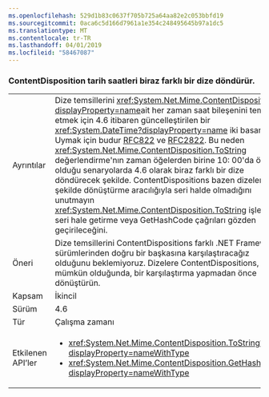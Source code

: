 ```yaml
---
ms.openlocfilehash: 529d1b83c0637f705b725a64aa82e2c053bbfd19
ms.sourcegitcommit: 0aca6c5d166d7961a1e354c248495645b97a1dc5
ms.translationtype: MT
ms.contentlocale: tr-TR
ms.lasthandoff: 04/01/2019
ms.locfileid: "58467087"
---
```

### <a name="contentdisposition-datetimes-returns-slightly-different-string"></a>ContentDisposition tarih saatleri biraz farklı bir dize döndürür.

|   |   |
|---|---|
|Ayrıntılar|Dize temsillerini <xref:System.Net.Mime.ContentDisposition?displayProperty=name>ait her zaman saat bileşenini temsil etmek için 4.6 itibaren güncelleştirilen bir <xref:System.DateTime?displayProperty=name> iki basamakla. Uymak için budur [RFC822](https://www.ietf.org/rfc/rfc0822.txt) ve [RFC2822](https://www.ietf.org/rfc/rfc2822.txt). Bu neden <xref:System.Net.Mime.ContentDisposition.ToString> değerlendirme'nın zaman öğelerden birine 10: 00'da önce olduğu senaryolarda 4.6 olarak biraz farklı bir dize döndürecek şekilde. ContentDispositions bazen dizelerine şekilde dönüştürme aracılığıyla seri halde olmadığını unutmayın <xref:System.Net.Mime.ContentDisposition.ToString> işlemleri, seri hale getirme veya GetHashCode çağrıları gözden geçirileceğini.|
|Öneri|Dize temsillerini ContentDispositions farklı .NET Framework sürümlerinden doğru bir başkasına karşılaştıracağız olduğunu beklemiyoruz. Dizelere ContentDispositions, mümkün olduğunda, bir karşılaştırma yapmadan önce dönüştürün.|
|Kapsam|İkincil|
|Sürüm|4.6|
|Tür|Çalışma zamanı|
|Etkilenen API’ler|<ul><li><xref:System.Net.Mime.ContentDisposition.ToString?displayProperty=nameWithType></li><li><xref:System.Net.Mime.ContentDisposition.GetHashCode?displayProperty=nameWithType></li></ul>|


